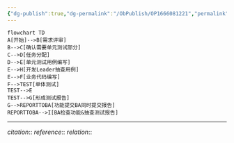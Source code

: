 ```yaml
---
{"dg-publish":true,"dg-permalink":"/ObPublish/OP1666081221","permalink":"/ObPublish/OP1666081221/","dgHomeLink":true,"dgPassFrontmatter":false,"dgShowBacklinks":false,"dgShowLocalGraph":false,"dgShowInlineTitle":false}
---
```



```mermaid
flowchart TD
A[开始]-->B[需求评审]
B-->C[确认需要单元测试部分]
C-->D[任务分配]
D-->E[单元测试用例编写]
E-->H[开发Leader抽查用例]
E-->F[业务代码编写]
F-->TEST[单体测试]
TEST-->E
TEST-->G[形成测试报告]
G-->REPORTTOBA[功能提交BA同时提交报告]
REPORTTOBA-->I[BA检查功能&抽查测试报告]
```


---
*citation*:: 
*reference*:: 
*relation*:: 
